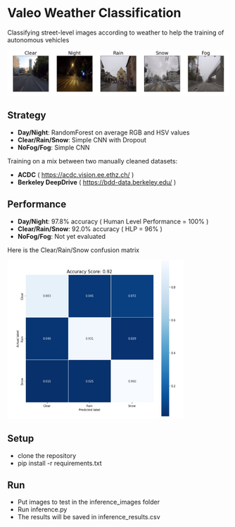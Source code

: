 # Valeo Weather Classification
Classifying street-level images according to weather to help the training of autonomous vehicles

![](media/acdc_example.png)

## Strategy
- **Day/Night**: RandomForest on average RGB and HSV values
- **Clear/Rain/Snow**: Simple CNN with Dropout
- **NoFog/Fog**: Simple CNN

Training on a mix between two manually cleaned datasets:
- **ACDC** ( https://acdc.vision.ee.ethz.ch/ )
- **Berkeley DeepDrive** ( https://bdd-data.berkeley.edu/ )

## Performance
- **Day/Night**: 97.8% accuracy ( Human Level Performance = 100% )
- **Clear/Rain/Snow**: 92.0% accuracy ( HLP = 96% )
- **NoFog/Fog**: Not yet evaluated
  
Here is the Clear/Rain/Snow confusion matrix

<img src="media/cm_precipitation.jpg" alt="cm_precipitation" width="400"/>

## Setup
- clone the repository
- pip install -r requirements.txt

## Run
- Put images to test in the inference_images folder
- Run inference.py
- The results will be saved in inference_results.csv
